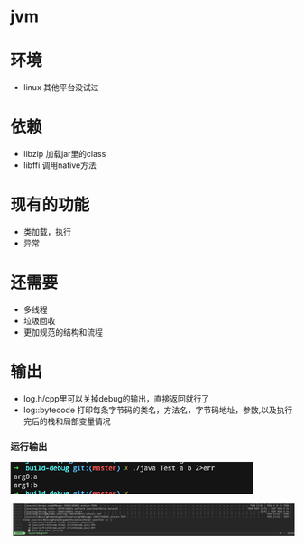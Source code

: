 # jvm
# 环境
+ linux 其他平台没试过

# 依赖
+ libzip 加载jar里的class
+ libffi 调用native方法

# 现有的功能
+ 类加载，执行
+ 异常

# 还需要
+ 多线程
+ 垃圾回收
+ 更加规范的结构和流程

# 输出
+ log.h/cpp里可以关掉debug的输出，直接返回就行了
+ log::bytecode 打印每条字节码的类名，方法名，字节码地址，参数,以及执行完后的栈和局部变量情况


### 运行输出
![stdout](https://github.com/newNcy/jvm/blob/master/screenshot/%24EN9WYEQY3%40GTQ7QZ17%7BN3T.png)

![stderr for debug](https://github.com/newNcy/jvm/blob/master/screenshot/2.png)
